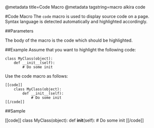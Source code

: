 @metadata title=Code Macro
@metadata tagstring=macro alkira code

#Code Macro
The `code` macro is used to display source code on a page.
Syntax language is detected automatically and highlighted accordingly.


##Parameters

The body of the macro is the code which should be highlighted.


##Example
Assume that you want to highlight the following code:

    class MyClass(object):
        def __init__(self):
            # Do some init

Use the code macro as follows:

    [[code]]
        class MyClass(object):
            def __init__(self):
                # Do some init
    [[/code]]


##Sample

[[code]]
class MyClass(object):
	def __init__(self):
		# Do some init
[[/code]]
